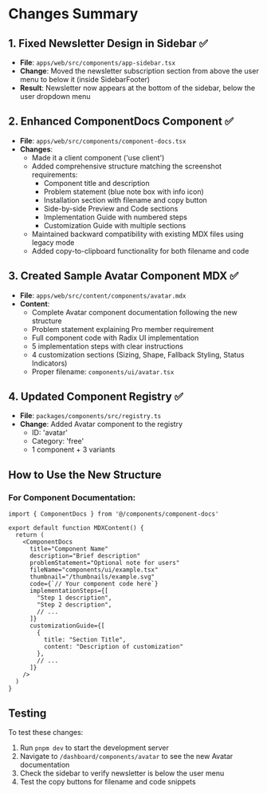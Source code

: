 # Changes Summary

## 1. Fixed Newsletter Design in Sidebar ✅
- **File**: `apps/web/src/components/app-sidebar.tsx`
- **Change**: Moved the newsletter subscription section from above the user menu to below it (inside SidebarFooter)
- **Result**: Newsletter now appears at the bottom of the sidebar, below the user dropdown menu

## 2. Enhanced ComponentDocs Component ✅
- **File**: `apps/web/src/components/component-docs.tsx`
- **Changes**: 
  - Made it a client component ('use client')
  - Added comprehensive structure matching the screenshot requirements:
    - Component title and description
    - Problem statement (blue note box with info icon)
    - Installation section with filename and copy button
    - Side-by-side Preview and Code sections
    - Implementation Guide with numbered steps
    - Customization Guide with multiple sections
  - Maintained backward compatibility with existing MDX files using legacy mode
  - Added copy-to-clipboard functionality for both filename and code

## 3. Created Sample Avatar Component MDX ✅
- **File**: `apps/web/src/content/components/avatar.mdx`
- **Content**:
  - Complete Avatar component documentation following the new structure
  - Problem statement explaining Pro member requirement
  - Full component code with Radix UI implementation
  - 5 implementation steps with clear instructions
  - 4 customization sections (Sizing, Shape, Fallback Styling, Status Indicators)
  - Proper filename: `components/ui/avatar.tsx`

## 4. Updated Component Registry ✅
- **File**: `packages/components/src/registry.ts`
- **Change**: Added Avatar component to the registry
  - ID: 'avatar'
  - Category: 'free'
  - 1 component + 3 variants

## How to Use the New Structure

### For Component Documentation:

```tsx
import { ComponentDocs } from '@/components/component-docs'

export default function MDXContent() {
  return (
    <ComponentDocs
      title="Component Name"
      description="Brief description"
      problemStatement="Optional note for users"
      fileName="components/ui/example.tsx"
      thumbnail="/thumbnails/example.svg"
      code={`// Your component code here`}
      implementationSteps={[
        "Step 1 description",
        "Step 2 description",
        // ...
      ]}
      customizationGuide={[
        {
          title: "Section Title",
          content: "Description of customization"
        },
        // ...
      ]}
    />
  )
}
```

## Testing

To test these changes:
1. Run `pnpm dev` to start the development server
2. Navigate to `/dashboard/components/avatar` to see the new Avatar documentation
3. Check the sidebar to verify newsletter is below the user menu
4. Test the copy buttons for filename and code snippets
